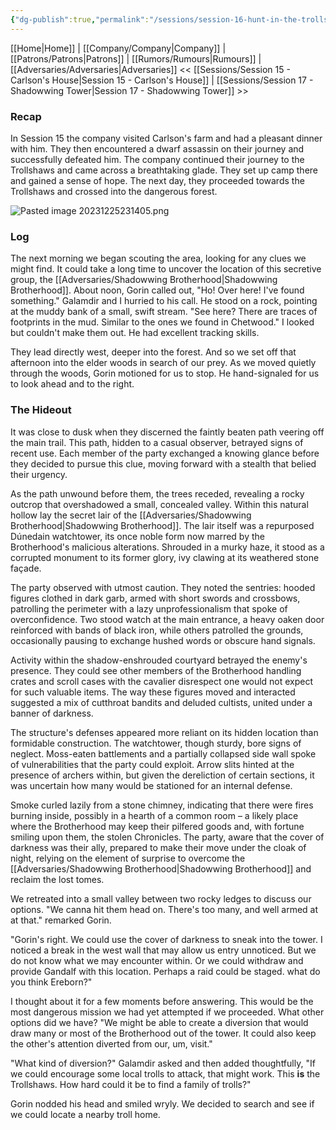 ```yaml
---
{"dg-publish":true,"permalink":"/sessions/session-16-hunt-in-the-trollshaws/","tags":["TOR","tolkien","lord-of-the-rings"]}
---
```


[[Home\|Home]] | [[Company/Company\|Company]] | [[Patrons/Patrons\|Patrons]] | [[Rumors/Rumours\|Rumours]] | [[Adversaries/Adversaries\|Adversaries]]
<< [[Sessions/Session 15 - Carlson's House\|Session 15 - Carlson's House]] | [[Sessions/Session 17 - Shadowwing Tower\|Session 17 - Shadowwing Tower]] >>
### Recap
In Session 15 the company visited Carlson's farm and had a pleasant dinner with him. They then encountered a dwarf assassin on their journey and successfully defeated him. The company continued their journey to the Trollshaws and came across a breathtaking glade. They set up camp there and gained a sense of hope. The next day, they proceeded towards the Trollshaws and crossed into the dangerous forest.

![Pasted image 20231225231405.png](/img/user/zz_assetts/Pasted%20image%2020231225231405.png)
### Log

The next morning we began scouting the area, looking for any clues we might find. It could take a long time to uncover the location of this secretive group, the [[Adversaries/Shadowwing Brotherhood\|Shadowwing Brotherhood]]. About noon, Gorin called out, "Ho! Over here! I've found something." Galamdir and I hurried to his call. He stood on a rock, pointing at the muddy bank of a small, swift stream. "See here? There are traces of footprints in the mud. Similar to the ones we found in Chetwood." I looked but couldn't make them out. He had excellent tracking skills.

They lead directly west, deeper into the forest. And so we set off that afternoon into the elder woods in search of our prey. As we moved quietly through the woods, Gorin motioned for us to stop. He hand-signaled for us to look ahead and to the right.
### The Hideout

It was close to dusk when they discerned the faintly beaten path veering off the main trail. This path, hidden to a casual observer, betrayed signs of recent use. Each member of the party exchanged a knowing glance before they decided to pursue this clue, moving forward with a stealth that belied their urgency.

As the path unwound before them, the trees receded, revealing a rocky outcrop that overshadowed a small, concealed valley. Within this natural hollow lay the secret lair of the [[Adversaries/Shadowwing Brotherhood\|Shadowwing Brotherhood]]. The lair itself was a repurposed Dúnedain watchtower, its once noble form now marred by the Brotherhood's malicious alterations. Shrouded in a murky haze, it stood as a corrupted monument to its former glory, ivy clawing at its weathered stone façade.

The party observed with utmost caution. They noted the sentries: hooded figures clothed in dark garb, armed with short swords and crossbows, patrolling the perimeter with a lazy unprofessionalism that spoke of overconfidence. Two stood watch at the main entrance, a heavy oaken door reinforced with bands of black iron, while others patrolled the grounds, occasionally pausing to exchange hushed words or obscure hand signals.

Activity within the shadow-enshrouded courtyard betrayed the enemy's presence. They could see other members of the Brotherhood handling crates and scroll cases with the cavalier disrespect one would not expect for such valuable items. The way these figures moved and interacted suggested a mix of cutthroat bandits and deluded cultists, united under a banner of darkness.

The structure's defenses appeared more reliant on its hidden location than formidable construction. The watchtower, though sturdy, bore signs of neglect. Moss-eaten battlements and a partially collapsed side wall spoke of vulnerabilities that the party could exploit. Arrow slits hinted at the presence of archers within, but given the dereliction of certain sections, it was uncertain how many would be stationed for an internal defense.

Smoke curled lazily from a stone chimney, indicating that there were fires burning inside, possibly in a hearth of a common room – a likely place where the Brotherhood may keep their pilfered goods and, with fortune smiling upon them, the stolen Chronicles. The party, aware that the cover of darkness was their ally, prepared to make their move under the cloak of night, relying on the element of surprise to overcome the [[Adversaries/Shadowwing Brotherhood\|Shadowwing Brotherhood]] and reclaim the lost tomes.

We retreated into a small valley between two rocky ledges to discuss our options. "We canna hit them head on. There's too many, and well armed at at that." remarked Gorin.

"Gorin's right. We could use the cover of darkness to sneak into the tower. I noticed a break in the west wall that may allow us entry unnoticed. But we do not know what we may encounter within. Or we could withdraw and provide Gandalf with this location. Perhaps a raid could be staged. what do you think Ereborn?"

I thought about it for a few moments before answering. This would be the most dangerous mission we had yet attempted if we proceeded. What other options did we have? "We might be able to create a diversion that would draw many or most of the Brotherhood out of the tower. It could also keep the other's attention diverted from our, um, visit."

"What kind of diversion?" Galamdir asked and then added thoughtfully, "If we could encourage some local trolls to attack, that might work. This **is** the Trollshaws. How hard could it be to find a family of trolls?"

Gorin nodded his head and smiled wryly. We decided to search and see if we could locate a nearby troll home.

